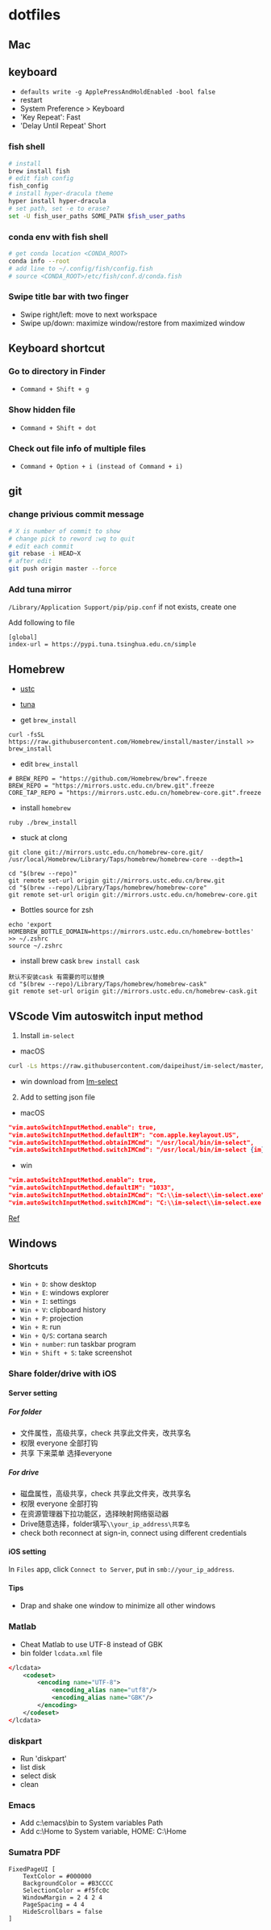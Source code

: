 # dotfiles

## Mac

## keyboard
- `defaults write -g ApplePressAndHoldEnabled -bool false`
- restart
- System Preference > Keyboard
- 'Key Repeat': Fast
- 'Delay Until Repeat' Short

### fish shell
```bash
# install
brew install fish
# edit fish config
fish_config
# install hyper-dracula theme
hyper install hyper-dracula
# set path, set -e to erase?
set -U fish_user_paths SOME_PATH $fish_user_paths
```

### conda env with fish shell
```bash
# get conda location <CONDA_ROOT>
conda info --root
# add line to ~/.config/fish/config.fish
# source <CONDA_ROOT>/etc/fish/conf.d/conda.fish
```

### Swipe title bar with two finger
- Swipe right/left: move to next workspace
- Swipe up/down: maximize window/restore from maximized window

## Keyboard shortcut

### Go to directory in Finder
- `Command + Shift + g`

### Show hidden file
- `Command + Shift + dot`

### Check out file info of multiple files
- `Command + Option + i (instead of Command + i)`


## git

### change privious commit message
```bash
# X is number of commit to show
# change pick to reword :wq to quit
# edit each commit
git rebase -i HEAD~X
# after edit
git push origin master --force
```

### Add tuna mirror
`/Library/Application Support/pip/pip.conf` if not exists, create one

Add following to file
```
[global]
index-url = https://pypi.tuna.tsinghua.edu.cn/simple
```
## Homebrew

- [ustc](http://mirrors.ustc.edu.cn/)
- [tuna](https://mirrors.tuna.tsinghua.edu.cn/)

- get `brew_install`
```
curl -fsSL https://raw.githubusercontent.com/Homebrew/install/master/install >> brew_install
```

- edit `brew_install`
```
# BREW_REPO = "https://github.com/Homebrew/brew".freeze
BREW_REPO = "https://mirrors.ustc.edu.cn/brew.git".freeze
CORE_TAP_REPO = "https://mirrors.ustc.edu.cn/homebrew-core.git".freeze
```

- install `homebrew`
```
ruby ./brew_install
```

- stuck at clong
```
git clone git://mirrors.ustc.edu.cn/homebrew-core.git/ /usr/local/Homebrew/Library/Taps/homebrew/homebrew-core --depth=1

cd "$(brew --repo)"
git remote set-url origin git://mirrors.ustc.edu.cn/brew.git
cd "$(brew --repo)/Library/Taps/homebrew/homebrew-core"
git remote set-url origin git://mirrors.ustc.edu.cn/homebrew-core.git
```

- Bottles source for zsh
```
echo 'export HOMEBREW_BOTTLE_DOMAIN=https://mirrors.ustc.edu.cn/homebrew-bottles' >> ~/.zshrc
source ~/.zshrc
```

- install brew cask `brew install cask`
```
默认不安装cask 有需要的可以替换
cd "$(brew --repo)/Library/Taps/homebrew/homebrew-cask"
git remote set-url origin git://mirrors.ustc.edu.cn/homebrew-cask.git
```

## VScode Vim autoswitch input method

1. Install `im-select`
- macOS
```bash
curl -Ls https://raw.githubusercontent.com/daipeihust/im-select/master/install_mac.sh | sh
```
- win download from [Im-select](https://github.com/daipeihust/im-select)

2. Add to setting json file
- macOS

```json
"vim.autoSwitchInputMethod.enable": true,
"vim.autoSwitchInputMethod.defaultIM": "com.apple.keylayout.US",
"vim.autoSwitchInputMethod.obtainIMCmd": "/usr/local/bin/im-select",
"vim.autoSwitchInputMethod.switchIMCmd": "/usr/local/bin/im-select {im}"
```

- win
```json
"vim.autoSwitchInputMethod.enable": true,
"vim.autoSwitchInputMethod.defaultIM": "1033",
"vim.autoSwitchInputMethod.obtainIMCmd": "C:\\im-select\\im-select.exe", 
"vim.autoSwitchInputMethod.switchIMCmd": "C:\\im-select\\im-select.exe {im}"
```
[Ref](https://github.com/VSCodeVim/Vim#input-method)

## Windows

### Shortcuts

- `Win + D`: show desktop
- `Win + E`: windows explorer
- `Win + I`: settings
- `Win + V`: clipboard history
- `Win + P`: projection
- `Win + R`: run
- `Win + Q/S`: cortana search
- `Win + number`: run taskbar program
- `Win + Shift + S`: take screenshot

### Share folder/drive with iOS

#### Server setting

##### For folder
- 文件属性，高级共享，check 共享此文件夹，改共享名
- 权限 everyone 全部打钩
- 共享 下来菜单 选择everyone

##### For drive
- 磁盘属性，高级共享，check 共享此文件夹，改共享名
- 权限 everyone 全部打钩
- 在资源管理器下拉功能区，选择映射网络驱动器
- Drive随意选择，folder填写`\\your_ip_address\共享名`
- check both reconnect at sign-in, connect using different credentials

#### iOS setting

In `Files` app, click `Connect to Server`, put in `smb://your_ip_address`.

#### Tips

- Drap and shake one window to minimize all other windows

### Matlab
- Cheat Matlab to use UTF-8 instead of GBK
- bin folder `lcdata.xml` file

```xml
</lcdata>
    <codeset>
        <encoding name="UTF-8">  
            <encoding_alias name="utf8"/>  
            <encoding_alias name="GBK"/>  
        </encoding>
    </codeset>
</lcdata>
```

### diskpart
- Run 'diskpart'
- list disk
- select disk
- clean

### Emacs
- Add c:\emacs\bin to System variables Path
- Add c:\Home to System variable, HOME: C:\Home

### Sumatra PDF
```
FixedPageUI [
	TextColor = #000000
	BackgroundColor = #B3CCCC
	SelectionColor = #f5fc0c
	WindowMargin = 2 4 2 4
	PageSpacing = 4 4
	HideScrollbars = false
]
```
